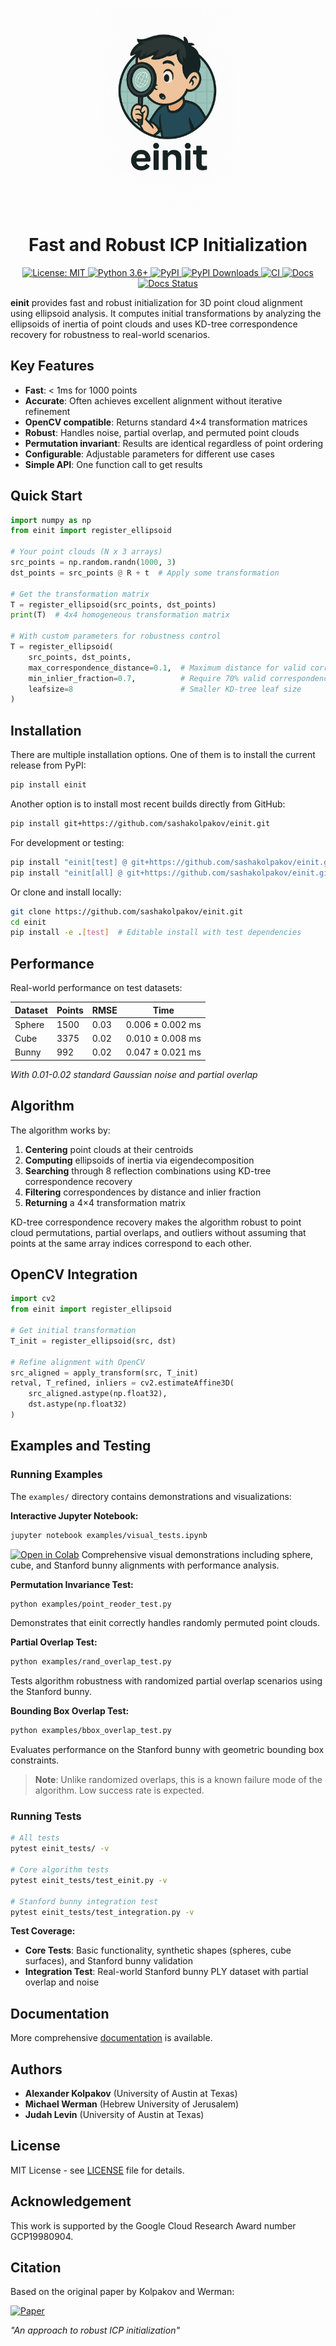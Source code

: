 <p align="center">
  <img src="docs/einit.png" alt="einit logo" height="320"/>
</p>

<h1 align="center">Fast and Robust ICP Initialization</h1>

<p align="center">
  <a href="https://opensource.org/licenses/MIT">
    <img src="https://img.shields.io/badge/License-MIT-blue.svg" alt="License: MIT"/>
  </a>
  <a href="https://www.python.org/downloads/">
    <img src="https://img.shields.io/badge/python-3.6+-blue.svg" alt="Python 3.6+"/>
  </a>
  <a href="https://pypi.org/project/einit/">
    <img src="https://img.shields.io/pypi/v/einit.svg" alt="PyPI"/>
  </a>
  <a href="https://pypi.org/project/einit/">
    <img src="https://img.shields.io/pypi/dm/einit" alt="PyPI Downloads">
  </a>
  <a href="https://github.com/sashakolpakov/einit/actions/workflows/pylint.yml">
    <img src="https://img.shields.io/github/actions/workflow/status/sashakolpakov/einit/pylint.yml?branch=main&label=CI&logo=github" alt="CI"/>
  </a>
  <a href="https://github.com/sashakolpakov/einit/actions/workflows/deploy_docs.yml">
    <img src="https://img.shields.io/github/actions/workflow/status/sashakolpakov/einit/deploy_docs.yml?branch=main&label=Docs&logo=github" alt="Docs"/>
  </a>
  <a href="https://sashakolpakov.github.io/einit/">
    <img src="https://img.shields.io/website-up-down-green-red/https/sashakolpakov.github.io/einit?label=API%20Documentation" alt="Docs Status"/>
  </a>
</p>



**einit** provides fast and robust initialization for 3D point cloud alignment using ellipsoid analysis. It computes initial transformations by analyzing the ellipsoids of inertia of point clouds and uses KD-tree correspondence recovery for robustness to real-world scenarios.

## Key Features

- **Fast**: < 1ms for 1000 points
- **Accurate**: Often achieves excellent alignment without iterative refinement
- **OpenCV compatible**: Returns standard 4×4 transformation matrices  
- **Robust**: Handles noise, partial overlap, and permuted point clouds
- **Permutation invariant**: Results are identical regardless of point ordering
- **Configurable**: Adjustable parameters for different use cases
- **Simple API**: One function call to get results

## Quick Start

```python
import numpy as np
from einit import register_ellipsoid

# Your point clouds (N x 3 arrays)
src_points = np.random.randn(1000, 3)
dst_points = src_points @ R + t  # Apply some transformation

# Get the transformation matrix
T = register_ellipsoid(src_points, dst_points)
print(T)  # 4x4 homogeneous transformation matrix

# With custom parameters for robustness control
T = register_ellipsoid(
    src_points, dst_points,
    max_correspondence_distance=0.1,  # Maximum distance for valid correspondences
    min_inlier_fraction=0.7,          # Require 70% valid correspondences  
    leafsize=8                        # Smaller KD-tree leaf size
)
```

## Installation

There are multiple installation options. One of them is to install the current release from PyPI:

```bash
pip install einit
```

Another option is to install most recent builds directly from GitHub:

```bash
pip install git+https://github.com/sashakolpakov/einit.git
```

For development or testing:
```bash
pip install "einit[test] @ git+https://github.com/sashakolpakov/einit.git@main"  # Includes matplotlib, pytest
pip install "einit[all] @ git+https://github.com/sashakolpakov/einit.git@main"   # Everything including docs
```

Or clone and install locally:
```bash
git clone https://github.com/sashakolpakov/einit.git
cd einit
pip install -e .[test]  # Editable install with test dependencies
```

## Performance

Real-world performance on test datasets:

| Dataset | Points | RMSE  | Time             |
|---------|--------|-------|------------------|
| Sphere  | 1500   | 0.03  | 0.006 ± 0.002 ms |  
| Cube    | 3375   | 0.02  | 0.010 ± 0.008 ms |
| Bunny   | 992    | 0.02  | 0.047 ± 0.021 ms |

*With 0.01-0.02 standard Gaussian noise and partial overlap*

## Algorithm

The algorithm works by:

1. **Centering** point clouds at their centroids
2. **Computing** ellipsoids of inertia via eigendecomposition  
3. **Searching** through 8 reflection combinations using KD-tree correspondence recovery
4. **Filtering** correspondences by distance and inlier fraction
5. **Returning** a 4×4 transformation matrix

KD-tree correspondence recovery makes the algorithm robust to point cloud permutations, partial overlaps, and outliers without assuming that points at the same array indices correspond to each other.

## OpenCV Integration

```python
import cv2
from einit import register_ellipsoid

# Get initial transformation
T_init = register_ellipsoid(src, dst)

# Refine alignment with OpenCV 
src_aligned = apply_transform(src, T_init)
retval, T_refined, inliers = cv2.estimateAffine3D(
    src_aligned.astype(np.float32), 
    dst.astype(np.float32)
)
```

## Examples and Testing

### Running Examples

The `examples/` directory contains demonstrations and visualizations:

**Interactive Jupyter Notebook:**
```bash
jupyter notebook examples/visual_tests.ipynb
```
[![Open in Colab](https://colab.research.google.com/assets/colab-badge.svg)](
  https://colab.research.google.com/github/sashakolpakov/einit/blob/main/examples/visual_tests.ipynb
)
Comprehensive visual demonstrations including sphere, cube, and Stanford bunny alignments with performance analysis.

**Permutation Invariance Test:**
```bash
python examples/point_reoder_test.py
```
Demonstrates that einit correctly handles randomly permuted point clouds.

**Partial Overlap Test:**
```bash
python examples/rand_overlap_test.py
```
Tests algorithm robustness with randomized partial overlap scenarios using the Stanford bunny.

**Bounding Box Overlap Test:**
```bash
python examples/bbox_overlap_test.py
```
Evaluates performance on the Stanford bunny with geometric bounding box constraints.

> **Note**: Unlike randomized overlaps, this is a known failure mode of the algorithm. Low success rate is expected. 


### Running Tests

```bash
# All tests
pytest einit_tests/ -v

# Core algorithm tests  
pytest einit_tests/test_einit.py -v

# Stanford bunny integration test
pytest einit_tests/test_integration.py -v
```

**Test Coverage:**
- **Core Tests**: Basic functionality, synthetic shapes (spheres, cube surfaces), and Stanford bunny validation
- **Integration Test**: Real-world Stanford bunny PLY dataset with partial overlap and noise

## Documentation

More comprehensive [documentation](https://sashakolpakov.github.io/einit/) is available. 

## Authors

- **Alexander Kolpakov** (University of Austin at Texas)
- **Michael Werman** (Hebrew University of Jerusalem)  
- **Judah Levin** (University of Austin at Texas)

## License

MIT License - see [LICENSE](LICENSE) file for details.

## Acknowledgement

This work is supported by the Google Cloud Research Award number GCP19980904.

## Citation

Based on the original paper by Kolpakov and Werman:

[![Paper](https://img.shields.io/badge/arXiv-read%20PDF-b31b1b.svg)](https://arxiv.org/abs/2212.05332)

*"An approach to robust ICP initialization"*
